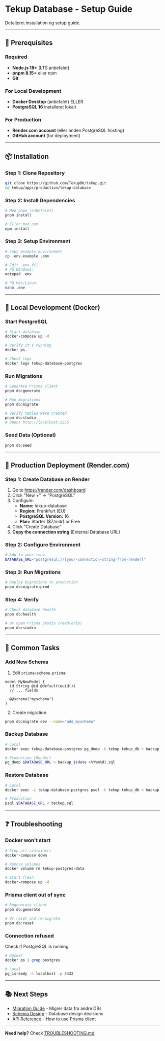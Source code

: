 # Tekup Database - Setup Guide

Detaljeret installation og setup guide.

---

## 🎯 Prerequisites

### Required

- **Node.js 18+** (LTS anbefalet)
- **pnpm 8.15+** eller npm
- **Git**

### For Local Development

- **Docker Desktop** (anbefalet) ELLER
- **PostgreSQL 16** installeret lokalt

### For Production

- **Render.com account** (eller anden PostgreSQL hosting)
- **GitHub account** (for deployment)

---

## 📦 Installation

### Step 1: Clone Repository

```bash
git clone https://github.com/TekupDK/tekup.git
cd tekup/apps/production/tekup-database
```

### Step 2: Install Dependencies

```bash
# Med pnpm (anbefalet)
pnpm install

# Eller med npm
npm install
```

### Step 3: Setup Environment

```bash
# Copy example environment
cp .env.example .env

# Edit .env fil
# På Windows:
notepad .env

# På Mac/Linux:
nano .env
```

---

## 🐳 Local Development (Docker)

### Start PostgreSQL

```bash
# Start database
docker-compose up -d

# Verify it's running
docker ps

# Check logs
docker logs tekup-database-postgres
```

### Run Migrations

```bash
# Generate Prisma client
pnpm db:generate

# Run migrations
pnpm db:migrate

# Verify tables were created
pnpm db:studio
# Opens http://localhost:5555
```

### Seed Data (Optional)

```bash
pnpm db:seed
```

---

## 🚀 Production Deployment (Render.com)

### Step 1: Create Database on Render

1. Go to <https://render.com/dashboard>
2. Click "New +" → "PostgreSQL"
3. Configure:
   - **Name:** tekup-database
   - **Region:** Frankfurt (EU)
   - **PostgreSQL Version:** 16
   - **Plan:** Starter ($7/mdr) or Free
4. Click "Create Database"
5. **Copy the connection string** (External Database URL)

### Step 2: Configure Environment

```bash
# Add to your .env
DATABASE_URL="postgresql://[your-connection-string-from-render]"
```

### Step 3: Run Migrations

```bash
# Deploy migrations to production
pnpm db:migrate:prod
```

### Step 4: Verify

```bash
# Check database health
pnpm db:health

# Or open Prisma Studio (read-only)
pnpm db:studio
```

---

## 🔧 Common Tasks

### Add New Schema

1. Edit `prisma/schema.prisma`:

```prisma
model MyNewModel {
  id String @id @default(uuid())
  // ... fields
  
  @@schema("myschema")
}
```

2. Create migration:

```bash
pnpm db:migrate dev --name="add_myschema"
```

### Backup Database

```bash
# Local
docker exec tekup-database-postgres pg_dump -U tekup tekup_db > backup.sql

# Production (Render)
pg_dump $DATABASE_URL > backup_$(date +%Y%m%d).sql
```

### Restore Database

```bash
# Local
docker exec -i tekup-database-postgres psql -U tekup tekup_db < backup.sql

# Production
psql $DATABASE_URL < backup.sql
```

---

## ❓ Troubleshooting

### Docker won't start

```bash
# Stop all containers
docker-compose down

# Remove volumes
docker volume rm tekup-postgres-data

# Start fresh
docker-compose up -d
```

### Prisma client out of sync

```bash
# Regenerate client
pnpm db:generate

# Or reset and re-migrate
pnpm db:reset
```

### Connection refused

Check if PostgreSQL is running:
```bash
# Docker
docker ps | grep postgres

# Local
pg_isready -h localhost -p 5432
```

---

## 📚 Next Steps

- [Migration Guide](./MIGRATION_GUIDE.md) - Migrer data fra andre DBs
- [Schema Design](./SCHEMA_DESIGN.md) - Database design decisions
- [API Reference](./API_REFERENCE.md) - How to use Prisma client

---

**Need help?** Check [TROUBLESHOOTING.md](./TROUBLESHOOTING.md)
